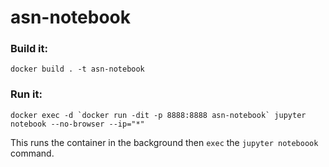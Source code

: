 # asn-notebook

### Build it:

`docker build . -t asn-notebook`

### Run it:

```
docker exec -d `docker run -dit -p 8888:8888 asn-notebook` jupyter notebook --no-browser --ip="*"
```

This runs the container in the background then `exec` the `jupyter noteboook` command.